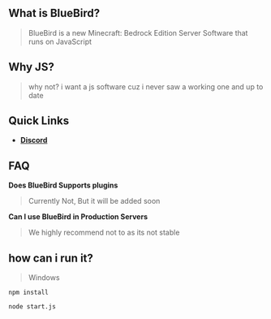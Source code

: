 ## What is BlueBird?

> BlueBird is a new Minecraft: Bedrock Edition Server Software that runs on JavaScript

## Why JS?
> why not? i want a js software cuz i never saw a working one and up to date

## Quick Links

* __[Discord](https://discord.gg/KQCYsxAD2b)__

## FAQ
**Does BlueBird Supports plugins**
> Currently Not, But it will be added soon

**Can I use BlueBird in Production Servers**
> We highly recommend not to as its not stable

## how can i run it?

>Windows
```
npm install
```
```
node start.js
```

